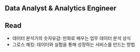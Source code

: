 ## Data Analyst & Analytics Engineer

## Read
- 데이터 분석가의 숫자유감: 만화로 배우는 업무 데이터 분석 상식
- 그로스 해킹: 데이터와 실험을 통해 성장하는 서비스를 만드는 방법

<!--
**Ariel-Ha/Ariel-Ha** is a ✨ _special_ ✨ repository because its `README.md` (this file) appears on your GitHub profile.

Here are some ideas to get you started:

- 🔭 I’m currently working on ...
- 🌱 I’m currently learning ...
- 👯 I’m looking to collaborate on ...
- 🤔 I’m looking for help with ...
- 💬 Ask me about ...
- 📫 How to reach me: ...
- 😄 Pronouns: ...
- ⚡ Fun fact: ...
-->
